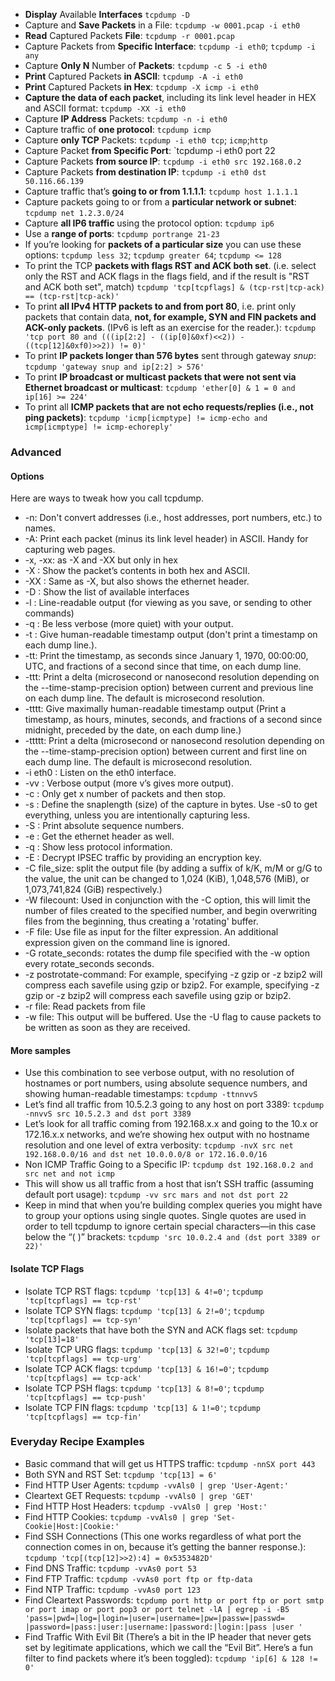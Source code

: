 * **Display** Available **Interfaces** `tcpdump -D`
* Capture and **Save Packets** in a File: `tcpdump -w 0001.pcap -i eth0`
* **Read** Captured Packets **File**: `tcpdump -r 0001.pcap`
* Capture Packets from **Specific Interface**: `tcpdump -i eth0`; `tcpdump -i any`
* Capture **Only N** Number of **Packets**: `tcpdump -c 5 -i eth0`
* **Print** Captured Packets **in ASCII**: `tcpdump -A -i eth0`
* **Print** Captured Packets **in Hex**: `tcpdump -X icmp -i eth0`
* **Capture the data of each packet**, including its link level header in HEX and ASCII format: 
`tcpdump -XX -i eth0`
* Capture **IP Address** Packets: `tcpdump -n -i eth0`
* Capture traffic of **one protocol**: `tcpdump icmp`
* Capture **only TCP** Packets: `tcpdump -i eth0 tcp`; `icmp`;`http`
* Capture Packet **from Specific Port**: `tcpdump -i eth0 port 22
* Capture Packets **from source IP**: `tcpdump -i eth0 src 192.168.0.2`
* Capture Packets **from destination IP**: `tcpdump -i eth0 dst 50.116.66.139`
* Capture traffic that’s **going to or from 1.1.1.1**: `tcpdump host 1.1.1.1`
* Capture packets going to or from a **particular network or subnet**: `tcpdump net 1.2.3.0/24`
* Capture **all IP6 traffic** using the protocol option: `tcpdump ip6`
* Use a **range of ports**: `tcpdump portrange 21-23`
* If you’re looking for **packets of a particular size** you can use these options: `tcpdump less 32`; `tcpdump greater 64`; `tcpdump <= 128`
* To print the TCP **packets with flags RST and ACK both set**. (i.e. select only the RST and ACK flags in the flags field, and if the result is "RST and ACK both set", match) `tcpdump 'tcp[tcpflags] & (tcp-rst|tcp-ack) == (tcp-rst|tcp-ack)'`
* To print **all IPv4 HTTP packets to and from port 80**, i.e. print only packets that contain data, **not, for example, SYN and FIN packets and ACK-only packets**. (IPv6 is left as an exercise for the reader.): `tcpdump 'tcp port 80 and (((ip[2:2] - ((ip[0]&0xf)<<2)) - ((tcp[12]&0xf0)>>2)) != 0)'`
* To print **IP packets longer than 576 bytes** sent through gateway *snup*: `tcpdump 'gateway snup and ip[2:2] > 576'`
* To print **IP broadcast or multicast packets that were not sent via Ethernet broadcast or multicast**: `tcpdump 'ether[0] & 1 = 0 and ip[16] >= 224'`
* To print all **ICMP packets that are not echo requests/replies (i.e., not ping packets)**: `tcpdump 'icmp[icmptype] != icmp-echo and icmp[icmptype] != icmp-echoreply'`

### Advanced

#### Options
Here are ways to tweak how you call tcpdump.
* -n: Don't convert addresses (i.e., host addresses, port numbers, etc.) to names.
* -A: Print each packet (minus its link level header) in ASCII. Handy for capturing web pages.
* -x, -xx: as -X and -XX but only in hex
* -X : Show the packet’s contents in both hex and ASCII.
* -XX : Same as -X, but also shows the ethernet header.
* -D : Show the list of available interfaces
* -l : Line-readable output (for viewing as you save, or sending to other commands)
* -q : Be less verbose (more quiet) with your output.
* -t : Give human-readable timestamp output (don't print a timestamp on each dump line.).
* -tt: Print the timestamp, as seconds since January 1, 1970, 00:00:00, UTC, and fractions of a second since that time, on each dump line.
* -ttt: Print a delta (microsecond or nanosecond resolution depending on the --time-stamp-precision option) between current and previous line on each dump line. The default is microsecond resolution.
* -tttt: Give maximally human-readable timestamp output (Print a timestamp, as hours, minutes, seconds, and fractions of a second since midnight, preceded by the date, on each dump line.)
* -ttttt: Print a delta (microsecond or nanosecond resolution depending on the --time-stamp-precision option) between current and first line on each dump line. The default is microsecond resolution.
* -i eth0 : Listen on the eth0 interface.
* -vv : Verbose output (more v’s gives more output).
* -c : Only get x number of packets and then stop.
* -s : Define the snaplength (size) of the capture in bytes. Use -s0 to get everything, unless you are intentionally capturing less.
* -S : Print absolute sequence numbers.
* -e : Get the ethernet header as well.
* -q : Show less protocol information.
* -E : Decrypt IPSEC traffic by providing an encryption key.
* -C file_size: split the output file (by adding a suffix of k/K, m/M or g/G to the value, the unit can be changed to 1,024 (KiB), 1,048,576 (MiB), or 1,073,741,824 (GiB) respectively.)
* -W filecount: Used in conjunction with the -C option, this will limit the number of files created to the specified number, and begin overwriting files from the beginning, thus creating a 'rotating' buffer.
* -F file: Use file as input for the filter expression. An additional expression given on the command line is ignored.
* -G rotate_seconds: rotates the dump file specified with the -w option every rotate_seconds seconds.
* -z postrotate-command: For example, specifying -z gzip or -z bzip2 will compress each savefile using gzip or bzip2. For example, specifying -z gzip or -z bzip2 will compress each savefile using gzip or bzip2.
* -r file: Read packets from file
* -w file: This output will be buffered.  Use the -U flag to cause packets to be written as soon as they are received.

#### More samples
* Use this combination to see verbose output, with no resolution of hostnames or port numbers, using absolute sequence numbers, and showing human-readable timestamps: `tcpdump -ttnnvvS`
* Let’s find all traffic from 10.5.2.3 going to any host on port 3389: `tcpdump -nnvvS src 10.5.2.3 and dst port 3389`
* Let’s look for all traffic coming from 192.168.x.x and going to the 10.x or 172.16.x.x networks, and we’re showing hex output with no hostname resolution and one level of extra verbosity: `tcpdump -nvX src net 192.168.0.0/16 and dst net 10.0.0.0/8 or 172.16.0.0/16`
* Non ICMP Traffic Going to a Specific IP: `tcpdump dst 192.168.0.2 and src net and not icmp`
* This will show us all traffic from a host that isn’t SSH traffic (assuming default port usage): `tcpdump -vv src mars and not dst port 22`
* Keep in mind that when you’re building complex queries you might have to group your options using single quotes. Single quotes are used in order to tell tcpdump to ignore certain special characters—in this case below the “( )” brackets: `tcpdump 'src 10.0.2.4 and (dst port 3389 or 22)'`

#### Isolate TCP Flags
* Isolate TCP RST flags: `tcpdump 'tcp[13] & 4!=0'`; `tcpdump 'tcp[tcpflags] == tcp-rst'`
* Isolate TCP SYN flags: `tcpdump 'tcp[13] & 2!=0'`; `tcpdump 'tcp[tcpflags] == tcp-syn'`
* Isolate packets that have both the SYN and ACK flags set: `tcpdump 'tcp[13]=18'`
* Isolate TCP URG flags: `tcpdump 'tcp[13] & 32!=0'`; `tcpdump 'tcp[tcpflags] == tcp-urg'`
* Isolate TCP ACK flags: `tcpdump 'tcp[13] & 16!=0'`; `tcpdump 'tcp[tcpflags] == tcp-ack'`
* Isolate TCP PSH flags: `tcpdump 'tcp[13] & 8!=0'`; `tcpdump 'tcp[tcpflags] == tcp-push'`
* Isolate TCP FIN flags: `tcpdump 'tcp[13] & 1!=0'`; `tcpdump 'tcp[tcpflags] == tcp-fin'`

### Everyday Recipe Examples
* Basic command that will get us HTTPS traffic: `tcpdump -nnSX port 443`
* Both SYN and RST Set: `tcpdump 'tcp[13] = 6'`
* Find HTTP User Agents: `tcpdump -vvAls0 | grep 'User-Agent:'`
* Cleartext GET Requests: `tcpdump -vvAls0 | grep 'GET'`
* Find HTTP Host Headers: `tcpdump -vvAls0 | grep 'Host:'`
* Find HTTP Cookies: `tcpdump -vvAls0 | grep 'Set-Cookie|Host:|Cookie:'`
* Find SSH Connections (This one works regardless of what port the connection comes in on, because it’s getting the banner response.): `tcpdump 'tcp[(tcp[12]>>2):4] = 0x5353482D'`
* Find DNS Traffic: `tcpdump -vvAs0 port 53`
* Find FTP Traffic: `tcpdump -vvAs0 port ftp or ftp-data`
* Find NTP Traffic: `tcpdump -vvAs0 port 123`
* Find Cleartext Passwords: `tcpdump port http or port ftp or port smtp or port imap or port pop3 or port telnet -lA | egrep -i -B5 'pass=|pwd=|log=|login=|user=|username=|pw=|passw=|passwd= |password=|pass:|user:|username:|password:|login:|pass |user '`
* Find Traffic With Evil Bit (There’s a bit in the IP header that never gets set by legitimate applications, which we call the “Evil Bit”. Here’s a fun filter to find packets where it’s been toggled): `tcpdump 'ip[6] & 128 != 0'`
